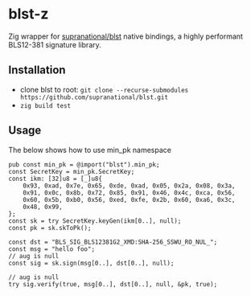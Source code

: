 # blst-z
Zig wrapper for [supranational/blst](https://github.com/supranational/blst) native bindings, a highly performant BLS12-381 signature library.

## Installation
- clone blst to root: `git clone --recurse-submodules https://github.com/supranational/blst.git`
- `zig build test`

## Usage
The below shows how to use min_pk namespace

```zig
pub const min_pk = @import("blst").min_pk;
const SecretKey = min_pk.SecretKey;
const ikm: [32]u8 = [_]u8{
    0x93, 0xad, 0x7e, 0x65, 0xde, 0xad, 0x05, 0x2a, 0x08, 0x3a,
    0x91, 0x0c, 0x8b, 0x72, 0x85, 0x91, 0x46, 0x4c, 0xca, 0x56,
    0x60, 0x5b, 0xb0, 0x56, 0xed, 0xfe, 0x2b, 0x60, 0xa6, 0x3c,
    0x48, 0x99,
};
const sk = try SecretKey.keyGen(ikm[0..], null);
const pk = sk.skToPk();

const dst = "BLS_SIG_BLS12381G2_XMD:SHA-256_SSWU_RO_NUL_";
const msg = "hello foo";
// aug is null
const sig = sk.sign(msg[0..], dst[0..], null);

// aug is null
try sig.verify(true, msg[0..], dst[0..], null, &pk, true);
```